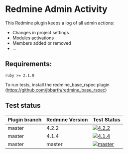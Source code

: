 Redmine Admin Activity
======================

This Redmine plugin keeps a log of all admin actions:
- Changes in project settings
- Modules activations
- Members added or removed
- ...

## Requirements:

    ruby >= 2.1.0

To run tests, install the redmine_base_rspec plugin (https://github.com/jbbarth/redmine_base_rspec)


## Test status

|Plugin branch| Redmine Version   | Test Status      |
|-------------|-------------------|------------------|
|master       | 4.2.2             | [![4.2.2][1]][5] |  
|master       | 4.1.4             | [![4.1.4][2]][5] |
|master       | master            | [![master][4]][5]|

[1]: https://github.com/nanego/redmine_admin_activity/actions/workflows/4_2_2.yml/badge.svg
[2]: https://github.com/nanego/redmine_admin_activity/actions/workflows/4_1_4.yml/badge.svg
[4]: https://github.com/nanego/redmine_admin_activity/actions/workflows/master.yml/badge.svg
[5]: https://github.com/nanego/redmine_admin_activity/actions

